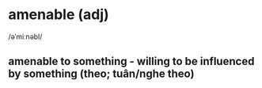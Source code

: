# amenable (adj)

/əˈmiːnəbl/

## amenable to something - willing to be influenced by something (theo; tuân/nghe theo)